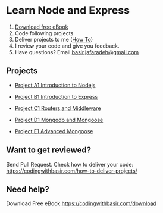 # Learn Node and Express

1. [Download free eBook](https://codingwithbasir.com/download)
2. Code following projects
3. Deliver projects to me ([How To](https://codingwithbasir.com/how-to-deliver-projects/))
4. I review your code and give you feedback.
5. Have questions? Email [basir.jafaradeh@gmail.com](mailto:basir.jafaradeh@gmail.com)

## Projects

- [Project A1 Introduction to Nodejs ](project-node-express-a1-introduction-to-nodejs)

- [Project B1 Introduction to Express ](project-node-express-b1-introduction-to-express)

- [Project C1 Routers and Middleware ](project-node-express-c1-routers-and-middleware)

- [Project D1 Mongodb and Mongoose](project-node-express-d1-mongodb-and-mongoose)

- [Project E1 Advanced Mongoose](project-node-express-e1-advanced-mongoose)

## Want to get reviewed?

Send Pull Request. Check how to deliver your code: https://codingwithbasir.com/how-to-deliver-projects/

## Need help?

Download Free eBook https://codingwithbasir.com/download

